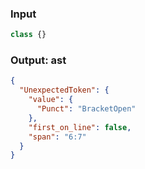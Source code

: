### Input
```js
class {}
```

### Output: ast
```json
{
  "UnexpectedToken": {
    "value": {
      "Punct": "BracketOpen"
    },
    "first_on_line": false,
    "span": "6:7"
  }
}
```
